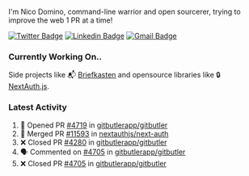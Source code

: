 
I'm Nico Domino, command-line warrior and open sourcerer, trying to improve the web 1 PR at a time!

[![Twitter Badge](https://img.shields.io/badge/-@ndom91-1ca0f1?style=flat-square&labelColor=1ca0f1&logo=twitter&logoColor=white&link=https://twitter.com/ndom91)](https://twitter.com/ndom91) [![Linkedin Badge](https://img.shields.io/badge/-ndom91-blue?style=flat-square&logo=Linkedin&logoColor=white&link=https://www.linkedin.com/in/ndom91/)](https://www.linkedin.com/in/ndom91/) [![Gmail Badge](https://img.shields.io/badge/-yo@ndo.dev-c14438?style=flat-square&logo=mail.ru&logoColor=white&link=mailto:yo@ndo.dev)](mailto:yo@ndo.dev)

### Currently Working On..

Side projects like 📬 [Briefkasten](https://briefkastenhq.com) and opensource libraries like 🔒 [NextAuth.js](https://github.com/nextauthjs/next-auth).

<!--START_SECTION_PROFILE_VIEWS:readme-info-->
<!--END_SECTION_PROFILE_VIEWS:readme-info-->

<!--START_SECTION_DAILY_COMMIT:readme-info-->
<!--END_SECTION_DAILY_COMMIT:readme-info-->

<!--START_SECTION_WEEKLY_COMMIT:readme-info-->
<!--END_SECTION_WEEKLY_COMMIT:readme-info-->

### Latest Activity

<!--START_SECTION:activity-->
1. 💪 Opened PR [#4719](https://github.com/gitbutlerapp/gitbutler/pull/4719) in [gitbutlerapp/gitbutler](https://github.com/gitbutlerapp/gitbutler)
2. 🎉 Merged PR [#11593](https://github.com/nextauthjs/next-auth/pull/11593) in [nextauthjs/next-auth](https://github.com/nextauthjs/next-auth)
3. ❌ Closed PR [#4280](https://github.com/gitbutlerapp/gitbutler/pull/4280) in [gitbutlerapp/gitbutler](https://github.com/gitbutlerapp/gitbutler)
4. 🗣 Commented on [#4705](https://github.com/gitbutlerapp/gitbutler/pull/4705#issuecomment-2296335633) in [gitbutlerapp/gitbutler](https://github.com/gitbutlerapp/gitbutler)
5. ❌ Closed PR [#4705](https://github.com/gitbutlerapp/gitbutler/pull/4705) in [gitbutlerapp/gitbutler](https://github.com/gitbutlerapp/gitbutler)
<!--END_SECTION:activity-->
